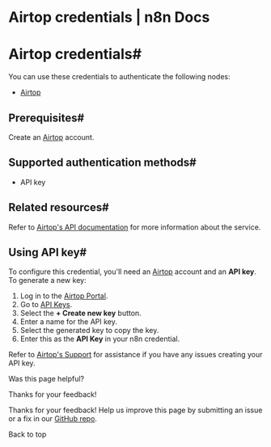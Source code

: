 # Airtop credentials | n8n Docs

[ ](https://github.com/n8n-io/n8n-docs/edit/main/docs/integrations/builtin/credentials/airtop.md "Edit this page")

# Airtop credentials#

You can use these credentials to authenticate the following nodes:

  * [Airtop](../../app-nodes/n8n-nodes-base.airtop/)

## Prerequisites#

Create an [Airtop](https://portal.airtop.ai/sign-up) account.

## Supported authentication methods#

  * API key

## Related resources#

Refer to [Airtop's API documentation](https://docs.airtop.ai/api-reference/airtop-api) for more information about the service.

## Using API key#

To configure this credential, you'll need an [Airtop](https://portal.airtop.ai/sign-up) account and an **API key**. To generate a new key:

  1. Log in to the [Airtop Portal](https://portal.airtop.ai).
  2. Go to [API Keys](https://portal.airtop.ai/api-keys).
  3. Select the **\+ Create new key** button.
  4. Enter a name for the API key.
  5. Select the generated key to copy the key.
  6. Enter this as the **API Key** in your n8n credential.

Refer to [Airtop's Support](https://docs.airtop.ai/guides/misc/support) for assistance if you have any issues creating your API key.

Was this page helpful? 

Thanks for your feedback! 

Thanks for your feedback! Help us improve this page by submitting an issue or a fix in our [GitHub repo](https://github.com/n8n-io/n8n-docs). 

Back to top
